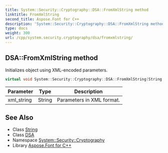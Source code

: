 ```yaml
---
title: System::Security::Cryptography::DSA::FromXmlString method
linktitle: FromXmlString
second_title: Aspose.Font for C++
description: 'System::Security::Cryptography::DSA::FromXmlString method. Initializes object using XML-encoded parameters in C++.'
type: docs
weight: 300
url: /cpp/system.security.cryptography/dsa/fromxmlstring/
---
```

## DSA::FromXmlString method


Initializes object using XML-encoded parameters.

```cpp
virtual void System::Security::Cryptography::DSA::FromXmlString(String xml_string) override
```


| Parameter | Type | Description |
| --- | --- | --- |
| xml_string | String | Parameters in XML format. |

## See Also

* Class [String](../../../system/string/)
* Class [DSA](../)
* Namespace [System::Security::Cryptography](../../)
* Library [Aspose.Font for C++](../../../)
